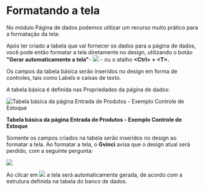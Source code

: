 # Formatando a tela

No módulo Página de dados podemos utilizar um recurso muito prático para a formatação da tela:

Após ter criado a tabela que vai fornecer os dados para a página de dados, você pode então formatar a tela diretamente no design, utilizando o botão **"Gerar automaticamente a tela"**- ![](http://www.gvinci.com.br/manual/gerabtgv5.png) -  ou o atalho **&lt;Ctrl&gt; + &lt;T&gt;.**

Os campos da tabela básica serão inseridos no design em forma de controles, tais como Labels e caixas de texto.

A tabela básica é definida nas Propriedades da página de dados:

![Tabela b&#xE1;sica da p&#xE1;gina Entrada de Produtos - Exemplo Controle de Estoque](http://www.gvinci.com.br/manual/definepgdadosgv5.zoom74.png)

**Tabela básica da página Entrada de Produtos - Exemplo Controle de Estoque**

Somente os campos criados na tabela serão inseridos no design ao formatar a tela. Ao formatar a tela, o **Gvinci** avisa que o design atual será perdido, com a seguinte pergunta:

![](http://www.gvinci.com.br/manual/perderdesigng.png)

Ao clicar em ![](http://www.gvinci.com.br/manual/sim-bt.png) a tela será automaticamente gerada, de acordo com a estrutura definida na tabela do banco de dados.

